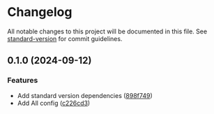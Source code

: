 # Changelog

All notable changes to this project will be documented in this file. See [standard-version](https://github.com/conventional-changelog/standard-version) for commit guidelines.

## 0.1.0 (2024-09-12)


### Features

* Add standard version dependencies ([898f749](https://github.com/krbaio3/lib-ts-core/commit/898f74978bd82f110f7eae4daa273c18b78ebebc))
* Add All config ([c226cd3](https://github.com/krbaio3/lib-ts-core/commit/c226cd38328f322e84911e94ca1b69dec9934ca2))
